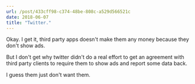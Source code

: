 ```yaml
---
url: /post/433cff98-c374-48be-808c-a529d566521c
date: 2018-06-07
title: "Twitter."
---
```


Okay. I get it, third party apps doesn't make them any money because they don't show ads. 

But I don't get why twitter didn't do a real effort to get an agreement with third party clients to require them to show ads and report some data back. 

I guess them just don't want them.